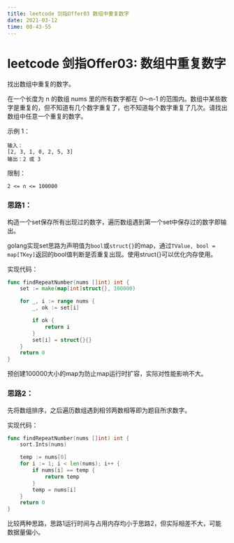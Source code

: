 ```yaml
---
title: leetcode 剑指Offer03 数组中重复数字
date: 2021-03-12
time: 08-43-55
---
```


# leetcode 剑指Offer03: 数组中重复数字

找出数组中重复的数字。


在一个长度为 n 的数组 nums 里的所有数字都在 0～n-1 的范围内。数组中某些数字是重复的，但不知道有几个数字重复了，也不知道每个数字重复了几次。请找出数组中任意一个重复的数字。

示例 1：

``` 
输入：
[2, 3, 1, 0, 2, 5, 3]
输出：2 或 3 
```

限制：

`2 <= n <= 100000`



### 思路1：

构造一个set保存所有出现过的数字，遍历数组遇到第一个set中保存过的数字即输出。

golang实现set思路为声明值为`bool`或`struct{}`的map，通过`TValue, bool = map[TKey]`返回的bool值判断是否重复出现。使用struct{}可以优化内存使用。

实现代码：

```go
func findRepeatNumber(nums []int) int {
    set := make(map[int]struct{}, 100000)

    for _, i := range nums {
        _, ok := set[i]

        if ok {
            return i
        }
        set[i] = struct{}{}
    }
    return 0
}
```

预创建100000大小的map为防止map运行时扩容，实际对性能影响不大。

### 思路2：

先将数组排序，之后遍历数组遇到相邻两数相等即为题目所求数字。

实现代码：

``` go
func findRepeatNumber(nums []int) int {
	sort.Ints(nums)

	temp := nums[0]
	for i := 1; i < len(nums); i++ {
		if nums[i] == temp {
			return temp
		}
		temp = nums[i]
	}
	return 0
}
```



比较两种思路，思路1运行时间与占用内存均小于思路2，但实际相差不大，可能数据量偏小。